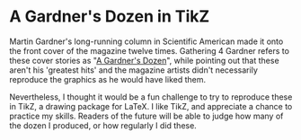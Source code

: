 # A Gardner's Dozen in TikZ

Martin Gardner's long-running column in Scientific American made it onto the front cover of the magazine twelve times. Gathering 4 Gardner refers to these cover stories as "[A Gardner's Dozen](https://martin-gardner.org/SciAm12.html)", while pointing out that these aren't his 'greatest hits' and the magazine artists didn't necessarily reproduce the graphics as he would have liked them. 

Nevertheless, I thought it would be a fun challenge to try to reproduce these in TikZ, a drawing package for LaTeX. I like TikZ, and appreciate a chance to practice my skills. Readers of the future will be able to judge how many of the dozen I produced, or how regularly I did these. 